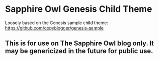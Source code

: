 # Sapphire Owl Genesis Child Theme

Loosely based on the Genesis sample child theme: https://github.com/copyblogger/genesis-sample

## This is for use on The Sapphire Owl blog only. It may be genericized in the future for public use.